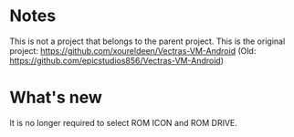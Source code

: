 # Notes
This is not a project that belongs to the parent project. This is the original project: https://github.com/xoureldeen/Vectras-VM-Android (Old: https://github.com/epicstudios856/Vectras-VM-Android)
# What's new
It is no longer required to select ROM ICON and ROM DRIVE.
